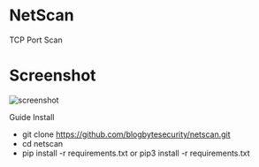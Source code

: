 # NetScan
TCP Port Scan

# Screenshot
![screenshot](https://user-images.githubusercontent.com/44734920/110481038-6c6fd080-80e7-11eb-9ef2-e2d61fb733cf.PNG)

Guide Install
- git clone https://github.com/blogbytesecurity/netscan.git 
- cd netscan
- pip install -r requirements.txt or pip3 install -r requirements.txt
